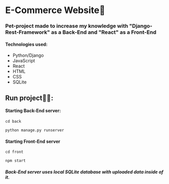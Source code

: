<h1>E-Commerce Website🛒</h1>
<h3>Pet-project made to increase my knowledge with "Django-Rest-Framework" as a Back-End and "React" as a Front-End</h3>

<h4>Technologies used:</h4>
<ul>
  <li>Python/Django</li>
  <li>JavaScript</li>
  <li>React</li>
  <li>HTML</li>
  <li>CSS</li>
  <li>SQLite</li>
</ul>

<h2>Run project🏃‍♀️:</h2>

<h4>Starting Back-End server:</h4>

```cd back```

```python manage.py runserver```


<h4>Starting Front-End server</h4>

```cd front```

```npm start```

<h5>Back-End server uses local SQLite database with uploaded data inside of it.</h5>
